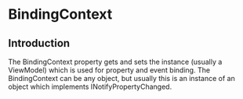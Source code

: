 # BindingContext

## Introduction

The BindingContext property gets and sets the instance (usually a ViewModel) which is used for property and event binding. The BindingContext can be any object, but usually this is an instance of an object which implements INotifyPropertyChanged.
